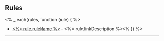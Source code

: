 ## Rules

<% _.each(rules, function (rule) { %>
 * [<%= rule.ruleName %>](<%= rule.documentationPath %>) - <%= rule.linkDescription %><% }) %>

----
